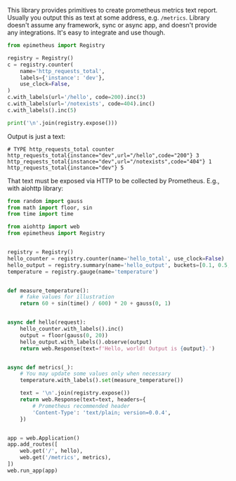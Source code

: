 This library provides primitives to create prometheus metrics text report.
Usually you output this as text at some address, e.g. `/metrics`.
Library doesn't assume any framework, sync or async app, and doesn't
provide any integrations. It's easy to integrate and use though.


```py
from epimetheus import Registry

registry = Registry()
c = registry.counter(
    name='http_requests_total',
    labels={'instance': 'dev'},
    use_clock=False,
)
c.with_labels(url='/hello', code=200).inc(3)
c.with_labels(url='/notexists', code=404).inc()
c.with_labels().inc(5)

print('\n'.join(registry.expose()))
```

Output is just a text:

```
# TYPE http_requests_total counter
http_requests_total{instance="dev",url="/hello",code="200"} 3
http_requests_total{instance="dev",url="/notexists",code="404"} 1
http_requests_total{instance="dev"} 5
```

That text must be exposed via HTTP to be collected by Prometheus.
E.g., with aiohttp library:

```py
from random import gauss
from math import floor, sin
from time import time

from aiohttp import web
from epimetheus import Registry


registry = Registry()
hello_counter = registry.counter(name='hello_total', use_clock=False)
hello_output = registry.summary(name='hello_output', buckets=[0.1, 0.5, 0.9])
temperature = registry.gauge(name='temperature')


def measure_temperature():
    # fake values for illustration
    return 60 + sin(time() / 600) * 20 + gauss(0, 1)


async def hello(request):
    hello_counter.with_labels().inc()
    output = floor(gauss(0, 20))
    hello_output.with_labels().observe(output)
    return web.Response(text=f'Hello, world! Output is {output}.')


async def metrics(_):
    # You may update some values only when necessary
    temperature.with_labels().set(measure_temperature())

    text = '\n'.join(registry.expose())
    return web.Response(text=text, headers={
        # Prometheus recommended header
        'Content-Type': 'text/plain; version=0.0.4',
    })


app = web.Application()
app.add_routes([
    web.get('/', hello),
    web.get('/metrics', metrics),
])
web.run_app(app)
```
